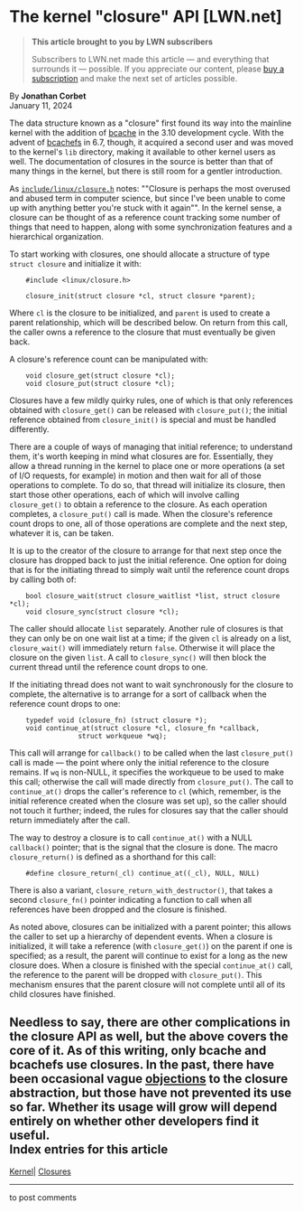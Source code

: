 # The kernel "closure" API [LWN.net]

> **This article brought to you by LWN subscribers**
> 
> Subscribers to LWN.net made this article — and everything that surrounds it — possible. If you appreciate our content, please [buy a subscription](/Promo/nst-nag3/subscribe) and make the next set of articles possible. 

By **Jonathan Corbet**  
January 11, 2024 

The data structure known as a "closure" first found its way into the mainline kernel with the addition of [bcache](https://bcache.evilpiepirate.org/) in the 3.10 development cycle. With the advent of [bcachefs](https://bcachefs.org/) in 6.7, though, it acquired a second user and was moved to the kernel's `lib` directory, making it available to other kernel users as well. The documentation of closures in the source is better than that of many things in the kernel, but there is still room for a gentler introduction. 

As [`include/linux/closure.h`](https://elixir.bootlin.com/linux/v6.7/source/include/linux/closure.h) notes: ""Closure is perhaps the most overused and abused term in computer science, but since I've been unable to come up with anything better you're stuck with it again"". In the kernel sense, a closure can be thought of as a reference count tracking some number of things that need to happen, along with some synchronization features and a hierarchical organization. 

To start working with closures, one should allocate a structure of type `struct closure` and initialize it with: 
    
    
        #include <linux/closure.h>
    
        closure_init(struct closure *cl, struct closure *parent);
    

Where `cl` is the closure to be initialized, and `parent` is used to create a parent relationship, which will be described below. On return from this call, the caller owns a reference to the closure that must eventually be given back. 

A closure's reference count can be manipulated with: 
    
    
        void closure_get(struct closure *cl);
        void closure_put(struct closure *cl);
    

Closures have a few mildly quirky rules, one of which is that only references obtained with `closure_get()` can be released with `closure_put()`; the initial reference obtained from `closure_init()` is special and must be handled differently. 

There are a couple of ways of managing that initial reference; to understand them, it's worth keeping in mind what closures are for. Essentially, they allow a thread running in the kernel to place one or more operations (a set of I/O requests, for example) in motion and then wait for all of those operations to complete. To do so, that thread will initialize its closure, then start those other operations, each of which will involve calling `closure_get()` to obtain a reference to the closure. As each operation completes, a `closure_put()` call is made. When the closure's reference count drops to one, all of those operations are complete and the next step, whatever it is, can be taken. 

It is up to the creator of the closure to arrange for that next step once the closure has dropped back to just the initial reference. One option for doing that is for the initiating thread to simply wait until the reference count drops by calling both of: 
    
    
        bool closure_wait(struct closure_waitlist *list, struct closure *cl);
        void closure_sync(struct closure *cl);
    

The caller should allocate `list` separately. Another rule of closures is that they can only be on one wait list at a time; if the given `cl` is already on a list, `closure_wait()` will immediately return `false`. Otherwise it will place the closure on the given `list`. A call to `closure_sync()` will then block the current thread until the reference count drops to one. 

If the initiating thread does not want to wait synchronously for the closure to complete, the alternative is to arrange for a sort of callback when the reference count drops to one: 
    
    
        typedef void (closure_fn) (struct closure *);
        void continue_at(struct closure *cl, closure_fn *callback,
        		     struct workqueue *wq);
    

This call will arrange for `callback()` to be called when the last `closure_put()` call is made — the point where only the initial reference to the closure remains. If `wq` is non-NULL, it specifies the workqueue to be used to make this call; otherwise the call will made directly from `closure_put()`. The call to `continue_at()` drops the caller's reference to `cl` (which, remember, is the initial reference created when the closure was set up), so the caller should not touch it further; indeed, the rules for closures say that the caller should return immediately after the call. 

The way to destroy a closure is to call `continue_at()` with a NULL `callback()` pointer; that is the signal that the closure is done. The macro `closure_return()` is defined as a shorthand for this call: 
    
    
        #define closure_return(_cl)	continue_at((_cl), NULL, NULL)
    

There is also a variant, `closure_return_with_destructor()`, that takes a second `closure_fn()` pointer indicating a function to call when all references have been dropped and the closure is finished. 

As noted above, closures can be initialized with a parent pointer; this allows the caller to set up a hierarchy of dependent events. When a closure is initialized, it will take a reference (with `closure_get()`) on the parent if one is specified; as a result, the parent will continue to exist for a long as the new closure does. When a closure is finished with the special `continue_at()` call, the reference to the parent will be dropped with `closure_put()`. This mechanism ensures that the parent closure will not complete until all of its child closures have finished. 

Needless to say, there are other complications in the closure API as well, but the above covers the core of it. As of this writing, only bcache and bcachefs use closures. In the past, there have been occasional vague [objections](/ml/linux-kernel/20190613072841.GA7996@infradead.org/) to the closure abstraction, but those have not prevented its use so far. Whether its usage will grow will depend entirely on whether other developers find it useful.  
Index entries for this article  
---  
[Kernel](/Kernel/Index)| [Closures](/Kernel/Index#Closures)  
  


* * *

to post comments 
